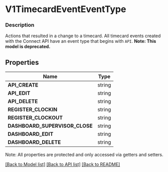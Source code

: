 # V1TimecardEventEventType

### Description

Actions that resulted in a change to a timecard. All timecard events created with the Connect API have an event type that begins with `API`.
**Note: This model is deprecated.**

## Properties
Name | Type
------------ | -------------
**API_CREATE** | string
**API_EDIT** | string
**API_DELETE** | string
**REGISTER_CLOCKIN** | string
**REGISTER_CLOCKOUT** | string
**DASHBOARD_SUPERVISOR_CLOSE** | string
**DASHBOARD_EDIT** | string
**DASHBOARD_DELETE** | string

Note: All properties are protected and only accessed via getters and setters.

[[Back to Model list]](../../README.md#documentation-for-models) [[Back to API list]](../../README.md#documentation-for-api-endpoints) [[Back to README]](../../README.md)

